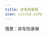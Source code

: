 ```yaml
---
title: 非车险承保
icon: circle-info
---
```


情景：非车险承保




<!-- ---
title: 服务器发送事件(Server-Sent Events)
icon: circle-info
---

情景：首页工作台的数据信息需要每隔1分钟更新一次最新的数据

## 服务端向客户端推送数据的实现方案
我们常规实现这些需求的方案有以下三种：
1. 轮询： setinterval +客户端访问服务器 
2. websocket：全双工通道，可以双向通信，功能更强
3. SSE：单向通道，只能服务器向浏览器端发送

因为这里的需求不用双向通信，并且所在项目并不要求兼容IE，所以考虑SSE作为解决方案


## SSE有哪些主要的API?

>建立一个SSE链接 ：var source = new EventSource(url);

### SSE连接状态
source.readyState
- 0，相当于常量EventSource.CONNECTING，表示连接还未建立，或者连接断线。
- 1，相当于常量EventSource.OPEN，表示连接已经建立，可以接受数据。
- 2，相当于常量EventSource.CLOSED，表示连接已断，且不会重连。

### SSE相关事件
- open事件(连接一旦建立，就会触发open事件，可以定义相应的回调函数)
- message事件(收到数据就会触发message事件)
- error事件(如果发生通信错误（比如连接中断），就会触发error事件)

数据格式
```js
Content-Type: text/event-stream //文本返回格式
Cache-Control: no-cache  //不要缓存
Connection: keep-alive //长链接标识
```

SSE：相关文档，文档入口文档入口文档入口文档入口

显然，如果直接看api介绍不论是看这里还是看官网，大部分同学都是比较懵圈的状态，那么我们写个demo来看一下?
demo请看下方

我更建议您先把Demo跑起来，然后在看看上面这个w3cschool的SSE文档。两个配合一起看，会更方便理解些。

https://mp.weixin.qq.com/s?__biz=Mzk0NTI2NDgxNQ==&mid=2247493492&idx=1&sn=9ac1e7229e42963e92fc892bcc6eada9&chksm=c31aa6b4f46d2fa2ee2e2be418b6ded6e57c3c55daea7c25a726d1b46ed7d8372fbaa6c8bb8c&mpshare=1&scene=1&srcid=0507ly8BuunooCktRGYzReM6&sharer_shareinfo=576d23b3fb96b6d2cc6c4c9299bf4261&sharer_shareinfo_first=576d23b3fb96b6d2cc6c4c9299bf4261&exportkey=n_ChQIAhIQ5scBING6XcRxFw8MFIKUGRLkAQIE97dBBAEAAAAAADw7OaR8z1AAAAAOpnltbLcz9gKNyK89dVj07HrwYKaxF58lD7e7DyBuYWqRj4XRgfzE7Cmak3JE6g%2Bn11MpDDtfhzS1xKe7LBbJfeCcvuw2neGddgx1P8cnDZK8ZfPIZEymhwNAZ%2FxmqZUSxoLzrEBwHBm6yQRxqGiV9UPqwqgpNrwYNsgPj9zpSNx76TnGKvcvASeDTIKk6H%2FPBt6x%2F67Td1RLUFIrrz%2FU5mojtEc8vMNGz27Wq9XCpYGDOBwtH9%2BbwF3KFghomyTl5CqYqDYIzCmetiNdfw%3D%3D&acctmode=0&pass_ticket=8bVB3VqkAC9W4PaLk5RDA5AzyLdUGuInENi%2FYXk3nl0ADbuxgA%2Firk5OkKzT1n1cf12NFr%2BlaisT9GPGYBJzGg%3D%3D&wx_header=0#rd -->